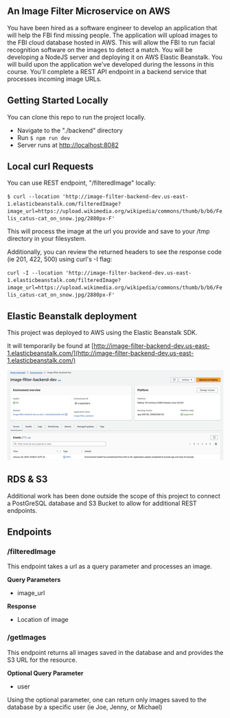 ## An Image Filter Microservice on AWS

You have been hired as a software engineer to develop an application that will help the FBI find missing people.  The application will upload images to the FBI cloud database hosted in AWS. This will allow the FBI to run facial recognition software on the images to detect a match. You will be developing a NodeJS server and deploying it on AWS Elastic Beanstalk. 
You will build upon the application we've developed during the lessons in this course. You'll complete a REST API endpoint in a backend service that processes incoming image URLs.

## Getting Started Locally

You can clone this repo to run the project locally.

+ Navigate to the "./backend" directory
+ Run `$ npm run dev`
+ Server runs at [http://localhost:8082](http://localhost:8082)

## Local curl Requests

You can use REST endpoint, "/filteredImage" locally:

`$ curl --location 'http://image-filter-backend-dev.us-east-1.elasticbeanstalk.com/filteredImage?image_url=https://upload.wikimedia.org/wikipedia/commons/thumb/b/b6/Felis_catus-cat_on_snow.jpg/2880px-F'`

This will process the image at the url you provide and save to your /tmp directory in your filesystem.

Additionally, you can review the returned headers to see the response code (ie 201, 422, 500) using curl's -I flag:

`curl -I --location 'http://image-filter-backend-dev.us-east-1.elasticbeanstalk.com/filteredImage?image_url=https://upload.wikimedia.org/wikipedia/commons/thumb/b/b6/Felis_catus-cat_on_snow.jpg/2880px-F'`

## Elastic Beanstalk deployment

This project was deployed to AWS using the Elastic Beanstalk SDK.

It will temporarily be found at [http://image-filter-backend-dev.us-east-1.elasticbeanstalk.com/](http://image-filter-backend-dev.us-east-1.elasticbeanstalk.com/)

![Deployment Screenshot](./deployment_screenshot/screenshot1.png)

## RDS & S3

Additional work has been done outside the scope of this project to connect a PostGreSQL database and S3 Bucket to allow for additional REST endpoints.

## Endpoints

### /filteredImage

This endpoint takes a url as a query parameter and processes an image.

**Query Parameters**
+ image_url

**Response**
+ Location of image

### /getImages

This endpoint returns all images saved in the database and and provides the S3 URL for the resource.

**Optional Query Parameter**
+ user

Using the optional parameter, one can return only images saved to the database by a specific user (ie Joe, Jenny, or Michael)